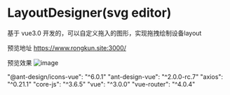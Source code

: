 # LayoutDesigner(svg editor)
基于 vue3.0 开发的，可以自定义拖入的图形，实现拖拽绘制设备layout

预览地址
https://www.rongkun.site:3000/

预览效果
![image](https://user-images.githubusercontent.com/26423565/117627326-a1ada300-b1aa-11eb-9472-0db1086efc51.png)


"@ant-design/icons-vue": "^6.0.1"
"ant-design-vue": "^2.0.0-rc.7"
"axios": "^0.21.1"
"core-js": "^3.6.5"
"vue": "^3.0.0"
"vue-router": "^4.0.4"
